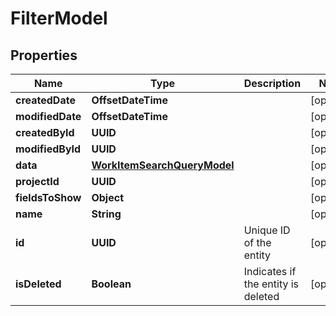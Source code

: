 

# FilterModel


## Properties

| Name | Type | Description | Notes |
|------------ | ------------- | ------------- | -------------|
|**createdDate** | **OffsetDateTime** |  |  [optional] |
|**modifiedDate** | **OffsetDateTime** |  |  [optional] |
|**createdById** | **UUID** |  |  [optional] |
|**modifiedById** | **UUID** |  |  [optional] |
|**data** | [**WorkItemSearchQueryModel**](WorkItemSearchQueryModel.md) |  |  [optional] |
|**projectId** | **UUID** |  |  [optional] |
|**fieldsToShow** | **Object** |  |  [optional] |
|**name** | **String** |  |  [optional] |
|**id** | **UUID** | Unique ID of the entity |  [optional] |
|**isDeleted** | **Boolean** | Indicates if the entity is deleted |  [optional] |



